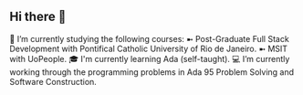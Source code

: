 ## Hi there 👋

🏫 I’m currently studying the following courses:
  ➼ Post-Graduate Full Stack Development with Pontifical Catholic University of Rio de Janeiro.
  ➼ MSIT with UoPeople.
🎓 I'm currently learning Ada (self-taught).
💻 I’m currently working through the programming problems in Ada 95 Problem Solving and Software Construction.

